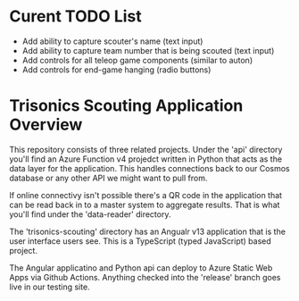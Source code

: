 # Curent TODO List
- Add ability to capture scouter's name (text input)
- Add ability to capture team number that is being scouted (text input)
- Add controls for all teleop game components (similar to auton)
- Add controls for end-game hanging (radio buttons)

# Trisonics Scouting Application Overview
This repository consists of three related projects. Under the 'api' directory
you'll find an Azure Function v4 projedct written in Python that acts as the
data layer for the application. This handles connections back to our Cosmos
database or any other API we might want to pull from.

If online connectivy isn't possible there's a QR code in the application that
can be read back in to a master system to aggregate results. That is what you'll
find under the 'data-reader' directory.

The 'trisonics-scouting' directory has an Angualr v13 application that is the
user interface users see. This is a TypeScript (typed JavaScript) based project.

The Angular applicatino and Python api can deploy to Azure Static Web Apps via
Github Actions. Anything checked into the 'release' branch goes live in our
testing site.